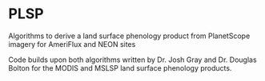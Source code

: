 # PLSP

Algorithms to derive a land surface phenology product from PlanetScope imagery for AmeriFlux and NEON sites

Code builds upon both algorithms written by Dr. Josh Gray and Dr. Douglas Bolton for the MODIS and MSLSP land surface phenology products.
